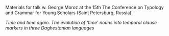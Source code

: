 Materials for talk w. George Moroz at the 15th The Conference on Typology and Grammar for Young Scholars 
(Saint Petersburg, Russia).

*Time and time again. The evolution of 'time' nouns into temporal clause markers in three Daghestanian languages*
